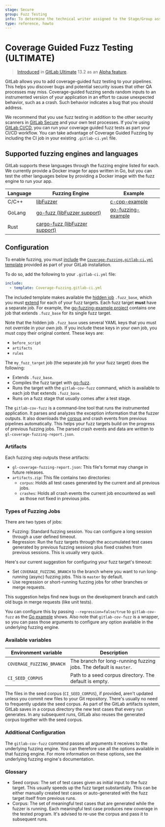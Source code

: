 ```yaml
---
stage: Secure
group: Fuzz Testing
info: To determine the technical writer assigned to the Stage/Group associated with this page, see https://about.gitlab.com/handbook/engineering/ux/technical-writing/#designated-technical-writers
type: reference, howto
---
```


# Coverage Guided Fuzz Testing **(ULTIMATE)**

> [Introduced](https://gitlab.com/groups/gitlab-org/-/epics/3226) in [GitLab Ultimate](https://about.gitlab.com/pricing/) 13.2 as an [Alpha feature](https://about.gitlab.com/handbook/product/gitlab-the-product/#alpha).

GitLab allows you to add coverage-guided fuzz testing to your pipelines. This helps you discover
bugs and potential security issues that other QA processes may miss. Coverage-guided fuzzing sends
random inputs to an instrumented version of your application in an effort to cause unexpected
behavior, such as a crash. Such behavior indicates a bug that you should address.

We recommend that you use fuzz testing in addition to the other security scanners in [GitLab Secure](../index.md)
and your own test processes. If you're using [GitLab CI/CD](../../../ci/README.md),
you can run your coverage guided fuzz tests as part your CI/CD workflow. You can take advantage of
Coverage Guided Fuzzing by including the CI job in your existing `.gitlab-ci.yml` file.

## Supported fuzzing engines and languages

GitLab supports these languages through the fuzzing engine listed for each. We currently provide a Docker image for apps written in Go, but you can test the other languages below by providing a Docker image with the fuzz engine to run your app.

| Language | Fuzzing Engine | Example |
|----------|----------------|---------|
| C/C++    | [libFuzzer](https://llvm.org/docs/LibFuzzer.html) | [c-cpp-example](https://gitlab.com/gitlab-org/security-products/demos/c-cpp-fuzzing-example) |
| GoLang   | [go-fuzz (libFuzzer support)](https://github.com/dvyukov/go-fuzz) | [go-fuzzing-example](https://gitlab.com/gitlab-org/security-products/demos/go-fuzzing-example) |
| Rust     | [cargo-fuzz (libFuzzer support)](https://github.com/rust-fuzz/cargo-fuzz) |         |

## Configuration

To enable fuzzing, you must
[include](../../../ci/yaml/README.md#includetemplate)
the [`Coverage-Fuzzing.gitlab-ci.yml` template](https://gitlab.com/gitlab-org/gitlab/blob/master/lib/gitlab/ci/templates/Security/Coverage-Fuzzing.gitlab-ci.yml)
provided as part of your GitLab installation.

To do so, add the following to your `.gitlab-ci.yml` file:

```yaml
include:
  - template: Coverage-Fuzzing.gitlab-ci.yml
```

The included template makes available the [hidden job](../../../ci/yaml/README.md#hide-jobs)
`.fuzz_base`, which you must [extend](../../../ci/yaml/README.md#extends) for each of your fuzz
targets. Each fuzz target **must** have a separate job. For example, the
[go-fuzzing-example project](https://gitlab.com/gitlab-org/security-products/demos/go-fuzzing-example)
contains one job that extends `.fuzz_base` for its single fuzz target.

Note that the hidden job `.fuzz_base` uses several YAML keys that you must not override in your own
job. If you include these keys in your own job, you must copy their original content. These keys
are:

- `before_script`
- `artifacts`
- `rules`

The `my_fuzz_target` job (the separate job for your fuzz target) does the following:

- Extends `.fuzz_base`.
- Compiles the fuzz target with [go-fuzz](https://github.com/dvyukov/go-fuzz).
- Runs the target with the `gitlab-cov-fuzz` command, which is available to each job that extends
  `.fuzz_base`.
- Runs on a fuzz stage that usually comes after a test stage.

The `gitlab-cov-fuzz` is a command-line tool that runs the instrumented application. It parses and
analyzes the exception information that the fuzzer outputs. It also downloads the [corpus](#glossary)
and crash events from previous pipelines automatically. This helps your fuzz targets build on the progress of
previous fuzzing jobs. The parsed crash events and data are written to
`gl-coverage-fuzzing-report.json`.

### Artifacts

Each fuzzing step outputs these artifacts:

- `gl-coverage-fuzzing-report.json`: This file's format may change in future releases.
- `artifacts.zip`: This file contains two directories:
  - `corpus`: Holds all test cases generated by the current and all previous jobs.
  - `crashes`: Holds all crash events the current job encountered as well as those not fixed in
    previous jobs.

### Types of Fuzzing Jobs

There are two types of jobs:

- Fuzzing: Standard fuzzing session. You can configure a long session through a user defined
  timeout.
- Regression: Run the fuzz targets through the accumulated test cases generated by previous fuzzing
  sessions plus fixed crashes from previous sessions. This is usually very quick.

Here's our current suggestion for configuring your fuzz target's timeout:

- Set `COVERAGE_FUZZING_BRANCH` to the branch where you want to run long-running (async) fuzzing
  jobs. This is `master` by default.
- Use regression or short-running fuzzing jobs for other branches or merge requests.

This suggestion helps find new bugs on the development branch and catch old bugs in merge requests
(like unit tests).

You can configure this by passing `--regression=false/true` to `gitlab-cov-fuzz` as the [Go example](https://gitlab.com/gitlab-org/security-products/demos/go-fuzzing-example/-/blob/master/.gitlab-ci.yml)
shows. Also note that `gitlab-cov-fuzz` is a wrapper, so you can pass those arguments to configure
any option available in the underlying fuzzing engine.

### Available variables

| Environment variable      | Description                                                        |
|---------------------------|--------------------------------------------------------------------|
| `COVERAGE_FUZZING_BRANCH` | The branch for long-running fuzzing jobs. The default is `master`. |
| `CI_SEED_CORPUS`          | Path to a seed corpus directory. The default is empty.             |

The files in the seed corpus (`CI_SEED_CORPUS`), if provided, aren't updated unless you commit new
files to your Git repository. There's usually no need to frequently update the seed corpus. As part
of the GitLab artifacts system, GitLab saves in a corpus directory the new test cases that every run
generates. In any subsequent runs, GitLab also reuses the generated corpus together with the seed
corpus.

### Additional Configuration

The `gitlab-cov-fuzz` command passes all arguments it receives to the underlying fuzzing engine. You
can therefore use all the options available in that fuzzing engine. For more information on these
options, see the underlying fuzzing engine's documentation.

### Glossary

- Seed corpus: The set of test cases given as initial input to the fuzz target. This usually speeds
  up the fuzz target substantially. This can be either manually created test cases or auto-generated
  with the fuzz target itself from previous runs.
- Corpus: The set of meaningful test cases that are generated while the fuzzer is running. Each
  meaningful test case produces new coverage in the tested program. It's advised to re-use the
  corpus and pass it to subsequent runs.
